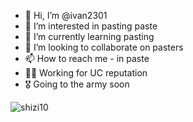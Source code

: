 - 👋 Hi, I’m @ivan2301
- 👀 I’m interested in pasting paste
- 🌱 I’m currently learning pasting
- 💞️ I’m looking to collaborate on pasters
- 📫 How to reach me - in paste
- 👨‍💻 Working for UC reputation
- 🎖️  Going to the army soon

![shizi10](https://i.ibb.co/vYttwCW/Inked-BXzgf-Vq3a-L0-LI.jpg)
